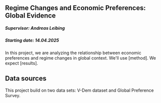 ## Regime Changes and Economic Preferences: Global Evidence

##### Supervisor: Andreas Leibing

##### Starting date: 14.04.2025

In this project, we are analyzing the relationship between economic preferences and regime changes in global context. We'll use [method]. We expect [results].

## Data sources

This project build on two data sets: V-Dem dataset and Global Preference Survey.
